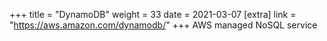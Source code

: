 +++
title = "DynamoDB"
weight = 33
date = 2021-03-07
[extra]
link = "https://aws.amazon.com/dynamodb/"
+++
AWS managed NoSQL service

